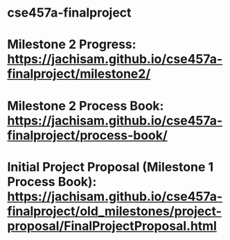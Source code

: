 # cse457a-finalproject
#
#
# Milestone 2 Progress: https://jachisam.github.io/cse457a-finalproject/milestone2/
# Milestone 2 Process Book: https://jachisam.github.io/cse457a-finalproject/process-book/
#
# Initial Project Proposal (Milestone 1 Process Book): https://jachisam.github.io/cse457a-finalproject/old_milestones/project-proposal/FinalProjectProposal.html
